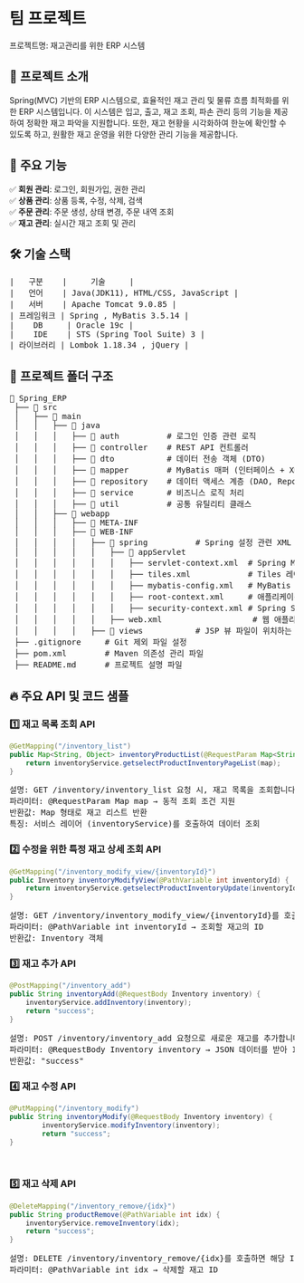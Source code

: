 # 팀 프로젝트
프로젝트명: 재고관리를 위한 ERP 시스템

## 🚀 프로젝트 소개 
Spring(MVC) 기반의 ERP 시스템으로, 효율적인 재고 관리 및 물류 흐름 최적화를 위한 ERP 시스템입니다. 
이 시스템은 입고, 출고, 재고 조회, 파손 관리 등의 기능을 제공하여 정확한 재고 파악을 지원합니다. 
또한, 재고 현황을 시각화하여 한눈에 확인할 수 있도록 하고, 원활한 재고 운영을 위한 다양한 관리 기능을 제공합니다.

## 📌 주요 기능  
✅ **회원 관리**: 로그인, 회원가입, 권한 관리  
✅ **상품 관리**: 상품 등록, 수정, 삭제, 검색  
✅ **주문 관리**: 주문 생성, 상태 변경, 주문 내역 조회  
✅ **재고 관리**: 실시간 재고 조회 및 관리

## 🛠️ 기술 스택  
<pre>
|   구분    |     기술     |
|   언어    | Java(JDK11), HTML/CSS, JavaScript |
|   서버    | Apache Tomcat 9.0.85 |
| 프레임워크 | Spring , MyBatis 3.5.14 |
|    DB     | Oracle 19c |
|    IDE    | STS (Spring Tool Suite) 3 |
| 라이브러리 | Lombok 1.18.34 , jQuery |
</pre>
## 📂 프로젝트 폴더 구조
<pre>
📂 Spring_ERP
 ├── 📂 src
 │   ├── 📂 main
 │   │   ├── 📂 java
 │   │   │   ├── 📂 auth          # 로그인 인증 관련 로직
 │   │   │   ├── 📂 controller    # REST API 컨트롤러
 │   │   │   ├── 📂 dto           # 데이터 전송 객체 (DTO)
 │   │   │   ├── 📂 mapper        # MyBatis 매퍼 (인터페이스 + XML 포함)
 │   │   │   ├── 📂 repository    # 데이터 액세스 계층 (DAO, Repository)
 │   │   │   ├── 📂 service       # 비즈니스 로직 처리
 │   │   │   ├── 📂 util          # 공통 유틸리티 클래스
 │   │   ├── 📂 webapp
 │   │   │   ├── 📂 META-INF
 │   │   │   ├── 📂 WEB-INF
 │   │   │   │   ├── 📂 spring          # Spring 설정 관련 XML 파일들
 │   │   │   │   │   ├── 📂 appServlet
 │   │   │   │   │   │   ├── servlet-context.xml  # Spring MVC 설정
 │   │   │   │   │   │   ├── tiles.xml            # Tiles 레이아웃 설정
 │   │   │   │   │   │   ├── mybatis-config.xml   # MyBatis 설정 파일
 │   │   │   │   │   │   ├── root-context.xml     # 애플리케이션 컨텍스트 설정
 │   │   │   │   │   │   ├── security-context.xml # Spring Security 설정
 │   │   │   │   │   ├── web.xml                   # 웹 애플리케이션 설정 파일
 │   │   │   │   ├── 📂 views           # JSP 뷰 파일이 위치하는 폴더
 ├── .gitignore     # Git 제외 파일 설정
 ├── pom.xml        # Maven 의존성 관리 파일
 ├── README.md      # 프로젝트 설명 파일
</pre>

## 🔥 주요 API 및 코드 샘플
### 1️⃣ 재고 목록 조회 API
```java
@GetMapping("/inventory_list")
public Map<String, Object> inventoryProductList(@RequestParam Map<String, Object> map) {
    return inventoryService.getselectProductInventoryPageList(map);
}
```
<pre>
설명: GET /inventory/inventory_list 요청 시, 재고 목록을 조회합니다.
파라미터: @RequestParam Map<String, Object> map → 동적 조회 조건 지원
반환값: Map<String, Object> 형태로 재고 리스트 반환
특징: 서비스 레이어 (inventoryService)를 호출하여 데이터 조회
</pre>
### 2️⃣ 수정을 위한 특정 재고 상세 조회 API
```java
@GetMapping("/inventory_modify_view/{inventoryId}")
public Inventory inventoryModifyView(@PathVariable int inventoryId) {
    return inventoryService.getselectProductInventoryUpdate(inventoryId);
}
```
<pre>
설명: GET /inventory/inventory_modify_view/{inventoryId}를 호출하면 특정 재고의 상세 정보를 반환합니다.
파라미터: @PathVariable int inventoryId → 조회할 재고의 ID
반환값: Inventory 객체
</pre>
### 3️⃣ 재고 추가 API
```java
@PostMapping("/inventory_add")
public String inventoryAdd(@RequestBody Inventory inventory) {
    inventoryService.addInventory(inventory);
    return "success";
}
```
<pre>
설명: POST /inventory/inventory_add 요청으로 새로운 재고를 추가합니다.
파라미터: @RequestBody Inventory inventory → JSON 데이터를 받아 Inventory 객체로 매핑
반환값: "success"
</pre>
### 4️⃣ 재고 수정 API
```java
@PutMapping("/inventory_modify")
public String inventoryModify(@RequestBody Inventory inventory) {
		inventoryService.modifyInventory(inventory);
		return "success";
}
```
<pre>
 
</pre>
### 5️⃣ 재고 삭제 API
```java
@DeleteMapping("/inventory_remove/{idx}")
public String productRemove(@PathVariable int idx) {
    inventoryService.removeInventory(idx);
    return "success";
}
```
<pre>
설명: DELETE /inventory/inventory_remove/{idx}를 호출하면 해당 ID의 재고를 삭제합니다.
파라미터: @PathVariable int idx → 삭제할 재고 ID
</pre>
